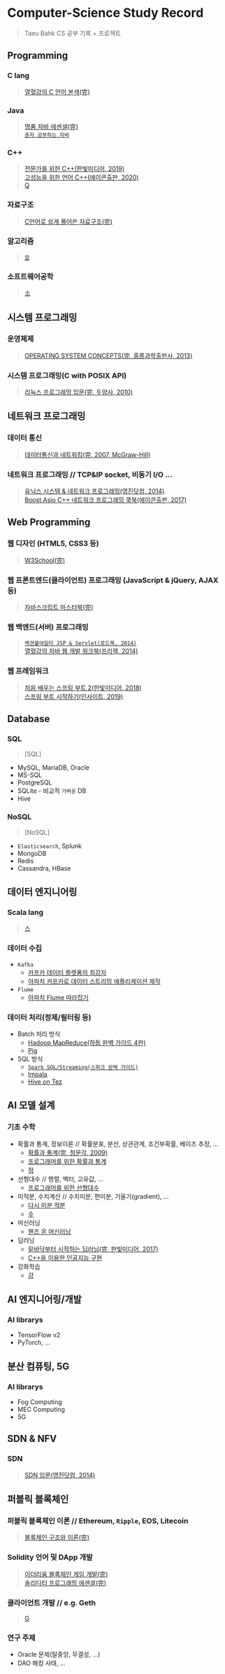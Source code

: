 # Computer-Science Study Record
> Taeu Bahk CS 공부 기록 + 프로젝트 

## Programming

### C lang
> [열혈강의 C 언어 본색(完)](https://book.naver.com/bookdb/book_detail.nhn?bid=6440813) </br>
### Java
> [명품 자바 에센셜(完)](https://book.naver.com/bookdb/book_detail.nhn?bid=6440813) </br>
> [`혼자 공부하는 자바`](https://book.naver.com/bookdb/book_detail.nhn?bid=6440813) </br>
### C++
> [전문가를 위한 C++(한빛미디어, 2019)](https://book.naver.com/bookdb/book_detail.nhn?bid=6440813) </br>
> [고성능을 위한 언어 C++(에이콘출판, 2020)](https://book.naver.com/bookdb/book_detail.nhn?bid=6440813) </br>
> [Q](https://book.naver.com/bookdb/book_detail.nhn?bid=6440813) </br>
### 자료구조
> [C언어로 쉽게 풀어쓴 자료구조(完)](https://book.naver.com/bookdb/book_detail.nhn?bid=6440813) </br>
### 알고리즘
> [`알`](https://book.naver.com/bookdb/book_detail.nhn?bid=6440813) </br>
### 소프트웨어공학
> [소](https://book.naver.com/bookdb/book_detail.nhn?bid=6440813) </br>

## 시스템 프로그래밍

### 운영체제
> [OPERATING SYSTEM CONCEPTS(完, 홍릉과학출판사, 2013)](https://book.naver.com/bookdb/book_detail.nhn?bid=6440813) </br>
### 시스템 프로그래밍(C with POSIX API)
> [리눅스 프로그래밍 입문(完, 두양사, 2010)](https://book.naver.com/bookdb/book_detail.nhn?bid=6440813) </br>

## 네트워크 프로그래밍

### 데이터 통신
> [데이터통신과 네트워킹(完, 2007, McGraw-Hill)](https://book.naver.com/bookdb/book_detail.nhn?bid=6440813) </br>
### 네트워크 프로그래밍 // TCP&IP socket, 비동기 I/O ...
> [유닉스 시스템 & 네트워크 프로그래밍(영진닷컴, 2014)](https://book.naver.com/bookdb/book_detail.nhn?bid=6440813) </br>
> [Boost.Asio C++ 네트워크 프로그래밍 쿡북(에이콘출판, 2017)](https://book.naver.com/bookdb/book_detail.nhn?bid=6440813) </br>

## Web Programming

### 웹 디자인 (HTML5, CSS3 등)
> [W3School(完)](https://book.naver.com/bookdb/book_detail.nhn?bid=6440813) </br>
### 웹 프론트엔드(클라이언트) 프로그래밍 (JavaScript & jQuery, AJAX 등)
> [자바스크립트 마스터북(完)](https://book.naver.com/bookdb/book_detail.nhn?bid=6440813) </br>
### 웹 백엔드(서버) 프로그래밍
> [`백견불여일타 JSP & Servlet(로드북, 2014)`](https://book.naver.com/bookdb/book_detail.nhn?bid=6440813) </br>
> [열혈강의 자바 웹 개발 워크북(프리렉, 2014)](https://book.naver.com/bookdb/book_detail.nhn?bid=6440813) </br>
### 웹 프레임워크
> [처음 배우는 스프링 부트 2(한빛미디어, 2018)](https://book.naver.com/bookdb/book_detail.nhn?bid=6440813) </br>
> [스프링 부트 시작하기(인사이트, 2019)](https://book.naver.com/bookdb/book_detail.nhn?bid=6440813) </br>

## Database

### SQL
> [SQL]
* MySQL, MariaDB, Oracle
* MS-SQL
* PostgreSQL
* SQLite - 비교적 `가벼운` DB
* Hive
### NoSQL
> [NoSQL]
* `Elasticsearch`, Splunk
* MongoDB
* Redis
* Cassandra, HBase

## 데이터 엔지니어링

### Scala lang
> [스](https://book.naver.com/bookdb/book_detail.nhn?bid=6440813) </br>
### 데이터 수집
* `Kafka`
  * [카프카 데이터 플랫폼의 최강자](https://book.naver.com/bookdb/book_detail.nhn?bid=6440813) </br>
  * [아파치 카프카로 데이터 스트리밍 애플리케이션 제작](https://book.naver.com/bookdb/book_detail.nhn?bid=6440813) </br>
* `Flume`
  * [아파치 Flume 따라잡기](https://book.naver.com/bookdb/book_detail.nhn?bid=6440813) </br>
### 데이터 처리(정제/필터링 등)
* Batch 처리 방식
  * [Hadoop MapReduce(하둡 완벽 가이드 4판)](https://book.naver.com/bookdb/book_detail.nhn?bid=6440813) </br>
  * [Pig](https://book.naver.com/bookdb/book_detail.nhn?bid=6440813) </br>
* SQL 방식
  * [`Spark SQL/Streaming(스파크 완벽 가이드)`](https://book.naver.com/bookdb/book_detail.nhn?bid=6440813) </br>
  * [Impala](https://book.naver.com/bookdb/book_detail.nhn?bid=6440813) </br>
  * [Hive on Tez](https://book.naver.com/bookdb/book_detail.nhn?bid=6440813) </br>

## AI 모델 설계

### 기초 수학
* 확률과 통계, 정보이론 // 확률분포, 분산, 상관관계, 조건부확률, 베이즈 추정, ...
  * [확률과 통계(完, 청문각, 2009)](https://book.naver.com/bookdb/book_detail.nhn?bid=6440813) </br>
  * [프로그래머를 위한 확률과 통계](https://book.naver.com/bookdb/book_detail.nhn?bid=6440813) </br>
  * [정](https://book.naver.com/bookdb/book_detail.nhn?bid=6440813) </br>
* 선형대수 // 행렬, 벡터, 고유값, ...
  * [프로그래머를 위한 선형대수](https://book.naver.com/bookdb/book_detail.nhn?bid=6440813) </br>
* 미적분, 수치계산 // 수치미분, 편미분, 기울기(gradient), ...
  * [다시 미분 적분](https://book.naver.com/bookdb/book_detail.nhn?bid=6440813) </br>
  * [수](https://book.naver.com/bookdb/book_detail.nhn?bid=6440813) </br>
* 머신러닝
  * [핸즈 온 머신러닝](https://book.naver.com/bookdb/book_detail.nhn?bid=6440813) </br>
* 딥러닝
  * [밑바닥부터 시작하는 딥러닝(完, 한빛미디어, 2017)](https://book.naver.com/bookdb/book_detail.nhn?bid=6440813) </br>
  * [C++을 이용한 인공지능 구현](https://book.naver.com/bookdb/book_detail.nhn?bid=6440813) </br>
* 강화학습
  * [강](https://book.naver.com/bookdb/book_detail.nhn?bid=6440813) </br>

## AI 엔지니어링/개발

### AI librarys
* TensorFlow v2
* PyTorch, ...

## 분산 컴퓨팅, 5G

### AI librarys
* Fog Computing
* MEC Computing
* 5G

## SDN & NFV

### SDN
> [SDN 입문(영진닷컴, 2014)](https://book.naver.com/bookdb/book_detail.nhn?bid=6440813) </br>

## 퍼블릭 블록체인

### 퍼블릭 블록체인 이론 // Ethereum, `Ripple`, EOS, Litecoin
> [블록체인 구조와 이론(完)](https://book.naver.com/bookdb/book_detail.nhn?bid=6440813) </br>
### Solidity 언어 및 DApp 개발
> [이더리움 블록체인 게임 개발(完)](https://book.naver.com/bookdb/book_detail.nhn?bid=6440813) </br>
> [솔리디티 프로그래밍 에센셜(完)](https://book.naver.com/bookdb/book_detail.nhn?bid=6440813) </br>
### 클라이언트 개발 // e.g. Geth
> [G](https://book.naver.com/bookdb/book_detail.nhn?bid=6440813) </br>
### 연구 주제
* Oracle 문제(탈중앙, 무결성, ...)
* DAO 해킹 사태, ...